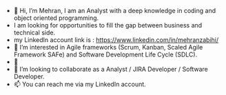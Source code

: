 - 👋 Hi, I’m Mehran, I am an Analyst with a deep knowledge in coding and object oriented programming. 
- I am looking for opportunities to fill the gap between business and technical side.
-  my LinkedIn account link is : https://www.linkedin.com/in/mehranzabihi/
- 👀 I’m interested in Agile frameworks (Scrum, Kanban, Scaled Agile Framework SAFe) and Software Development Life Cycle (SDLC).
- 🌱 
- 💞️ I’m looking to collaborate as a Analyst / JIRA Developer / Software Developer.
- 📫 You can reach me via my LinkedIn account.

<!---
mehranzbh/mehranzbh is a ✨ special ✨ repository because its `README.md` (this file) appears on your GitHub profile.
You can click the Preview link to take a look at your changes.
--->
